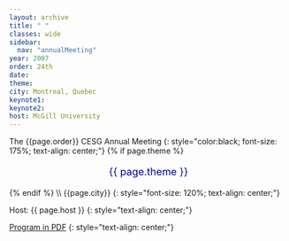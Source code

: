 ```yaml
---
layout: archive
title: " "
classes: wide
sidebar:
  nav: "annualMeeting"
year: 2007
order: 24th
date: 
theme: 
city: Montreal, Quebec
keynote1: 
keynote2: 
host: McGill University
---
```


The {{page.order}} CESG Annual Meeting
{: style="color:black; font-size: 175%; text-align: center;"}
{% if page.theme %}
<p style="font-size:130%; text-align:center; color:#000099">{{ page.theme }}</p>
{% endif %}
\\
{{page.city}}
{: style="font-size: 120%; text-align: center;"}

Host: {{ page.host }}
{: style="text-align: center;"}

[Program in PDF](/assets/pdf/cesg-program-{{page.year}}.pdf)
{: style="text-align: center;"}

